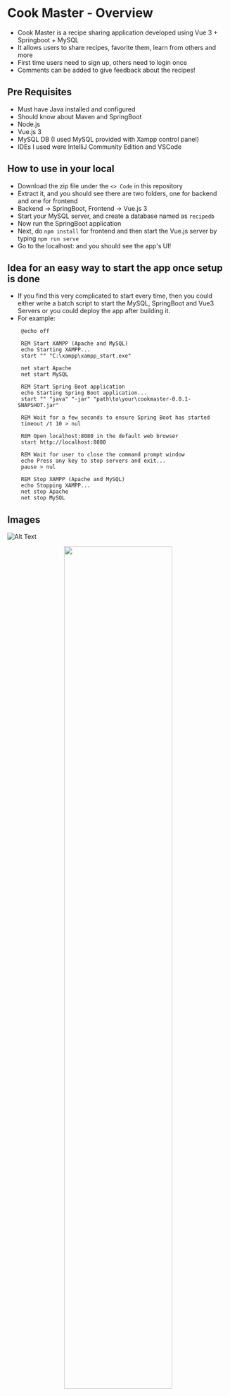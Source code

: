 # Cook Master - Overview
* Cook Master is a recipe sharing application developed using Vue 3 + Springboot + MySQL
* It allows users to share recipes, favorite them, learn from others and more
* First time users need to sign up, others need to login once
* Comments can be added to give feedback about the recipes!

## Pre Requisites
* Must have Java installed and configured
* Should know about Maven and SpringBoot
* Node.js
* Vue.js 3
* MySQL DB (I used MySQL provided with Xampp control panel)
* IDEs I used were IntelliJ Community Edition and VSCode

  
## How to use in your local
* Download the zip file under the  `<> Code` in this repository
* Extract it, and you should see there are two folders, one for backend and one for frontend
* Backend -> SpringBoot, Frontend -> Vue.js 3
* Start your MySQL server, and create a database named as `recipedb`
* Now run the SpringBoot application
* Next, do `npm install` for frontend and then start the Vue.js server by typing `npm run serve`
* Go to the localhost:<port-number> and you should see the app's UI!

## Idea for an easy way to start the app once setup is done
* If you find this very complicated to start every time, then you could either write a batch script to start the MySQL, SpringBoot and Vue3 Servers or you could deploy the app after building it.
* For example:
   ```
    @echo off
    
    REM Start XAMPP (Apache and MySQL)
    echo Starting XAMPP...
    start "" "C:\xampp\xampp_start.exe"
    
    net start Apache
    net start MySQL
    
    REM Start Spring Boot application
    echo Starting Spring Boot application...
    start "" "java" "-jar" "path\to\your\cookmaster-0.0.1-SNAPSHOT.jar"
    
    REM Wait for a few seconds to ensure Spring Boot has started
    timeout /t 10 > nul
    
    REM Open localhost:8080 in the default web browser
    start http://localhost:8080
    
    REM Wait for user to close the command prompt window
    echo Press any key to stop servers and exit...
    pause > nul
    
    REM Stop XAMPP (Apache and MySQL)
    echo Stopping XAMPP...
    net stop Apache
    net stop MySQL
    ```

## Images
<p align="center">
  
  ![Alt Text](https://github.com/DarshanRaoG/cook-master-app/blob/main/cookmaster-demo-720p.gif)
</p>

<p align="center">
<img src="https://github.com/DarshanRaoG/cook-master-app/blob/main/images/img1.PNG" width="70%">
<img src="https://github.com/DarshanRaoG/cook-master-app/blob/main/images/img2.PNG" width="70%">
</p>


## Attribution Appreciated!
* If you use my code, kindly attribute it to me (https://github.com/DarshanRaoG). Thank you!
